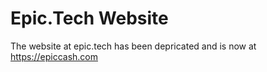 # Epic.Tech Website

The website at epic.tech has been depricated and is now at https://epiccash.com

